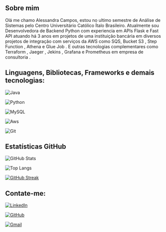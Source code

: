 
## Sobre mim

Olá me chamo Alessandra Campos, estou no ultimo semestre de Análise de Sistemas pelo Centro Universitário Católico Ítalo Brasileiro. Atualmente sou Desenvolvedora de Backend Python com experiencia em APIs Flask e Fast API atuando há 3 anos em projetos de uma instituição bancária em diversos projetos de integração com serviços da AWS como SQS, Bucket S3 , Step Function , Athena e Glue Job . E outras tecnologias complementares como Terraform , Jaeger , Jekins , Grafana e Prometheus em empresa de consultoria .


## Linguagens, Bibliotecas, Frameworks e demais tecnologias:

![Java](https://img.shields.io/badge/java-%23ED8B00.svg?style=for-the-badge&logo=openjdk&logoColor=white)

![Python](https://img.shields.io/badge/python-3670A0?style=for-the-badge&logo=python&logoColor=ffdd54)

![MySQL](https://img.shields.io/badge/MySQL-00000F?style=for-the-badge&logo=mysql&logoColor=white)

![Aws](https://img.shields.io/badge/AWS-000?style=for-the-badge&logo=aws&logoColor=#f5c542)

![Git](https://img.shields.io/badge/GIT-E44C30?style=for-the-badge&logo=git&logoColor=white)

## Estatísticas  GitHub

![GitHub Stats](https://github-readme-stats.vercel.app/api?username=AlessandraCampos&theme=transparent&bg_color=000&border_color=30A3DC&show_icons=true&icon_color=30A3DC&title_color=E94D5F&text_color=FFF)

![Top Langs](https://github-readme-stats-git-masterrstaa-rickstaa.vercel.app/api/top-langs/?username=AlessandraCampos&bg_color=000&border_color=30A3DC&title_color=E94D5F&text_color=FFF)

[![GitHub Streak](https://streak-stats.demolab.com/?user=AlessandraCampos&theme=bear&background=000&border=30A3DC&dates=FFF)](https://git.io/streak-stats)


## Contate-me:

[![LinkedIn](https://img.shields.io/badge/LinkedIn-0077B5?style=for-the-badge&logo=linkedin&logoColor=white)](https://www.linkedin.com/in/alessandra-campos-17604743/)

[![GitHub](https://img.shields.io/badge/GitHub-100000?style=for-the-badge&logo=github&logoColor=white)](https://github.com/AlessandraCampos)

[![Gmail](https://img.shields.io/badge/Gmail-333333?style=for-the-badge&logo=gmail&logoColor=red)](mailto:alessandra.campos1983@gmail.com)

